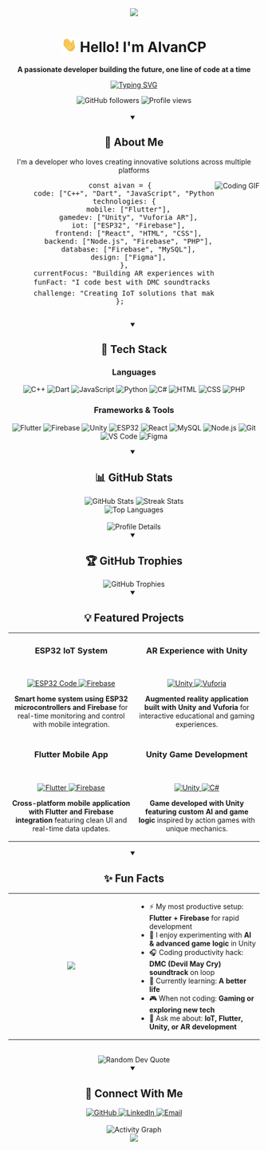 <div align="center">
  <img src="https://capsule-render.vercel.app/api?type=waving&color=0:8A2BE2,100:FF69B4&height=250&section=header&text=AIvanCP&desc=Code%20%E2%80%A2%20Create%20%E2%80%A2%20Innovate&fontSize=80&animation=fadeIn&fontColor=FFFFFF&fontAlignY=30&descAlignY=55&descSize=20" />
</div>
<h1 align="center">
  <img src="https://raw.githubusercontent.com/ABSphreak/ABSphreak/master/gifs/Hi.gif" width="30px" height="30px"> 
  Hello! I'm AIvanCP
</h1>
<p align="center">
  <b>A passionate developer building the future, one line of code at a time</b>
</p>
<p align="center">
  <a href="https://github.com/AIvanCP">
    <img src="https://readme-typing-svg.herokuapp.com?font=Fira+Code&weight=600&size=22&pause=1000&color=6C5CE7&center=true&vCenter=true&width=450&lines=IoT+Developer+%F0%9F%92%BB;AR%2FVR+Enthusiast+%F0%9F%A5%BD;Mobile+App+Developer+%F0%9F%93%B1;Always+learning+new+things+%F0%9F%94%8D" alt="Typing SVG" />
  </a>
</p>
<div align="center">
  <img src="https://img.shields.io/github/followers/AIvanCP?style=social" alt="GitHub followers" />
  <img src="https://komarev.com/ghpvc/?username=AIvanCP&color=blueviolet&style=flat-square&label=Profile+Views" alt="Profile views" />
  <a href="https://wakatime.com/@AIvanCP">
  </a>
</div>
<br>
<div align="center">
  <details open>
    <summary><h2>💫 About Me</h2></summary>
    <p>I'm a developer who loves creating innovative solutions across multiple platforms</p>
    <img align="right" height="200" src="https://i.giphy.com/media/qgQUggAC3Pfv687qPC/giphy.webp" alt="Coding GIF" />
    <pre>
    const aivan = {
      code: ["C++", "Dart", "JavaScript", "Python", "C#", "HTML", "CSS", "PHP"],
      technologies: {
        mobile: ["Flutter"],
        gamedev: ["Unity", "Vuforia AR"],
        iot: ["ESP32", "Firebase"],
        frontend: ["React", "HTML", "CSS"],
        backend: ["Node.js", "Firebase", "PHP"],
        database: ["Firebase", "MySQL"],
        design: ["Figma"],
      },
      currentFocus: "Building AR experiences with Unity",
      funFact: "I code best with DMC soundtracks 🎮🔥",
      challenge: "Creating IoT solutions that make life easier"
    };
    </pre>
  </details>
</div>
<div align="center">
  <details open>
    <summary><h2>🚀 Tech Stack</h2></summary>
    <h3>Languages</h3>
    <p>
      <img src="https://img.shields.io/badge/C%2B%2B-00599C?style=for-the-badge&logo=c%2B%2B&logoColor=white" alt="C++" />
      <img src="https://img.shields.io/badge/Dart-0175C2?style=for-the-badge&logo=dart&logoColor=white" alt="Dart" />
      <img src="https://img.shields.io/badge/JavaScript-F7DF1E?style=for-the-badge&logo=javascript&logoColor=black" alt="JavaScript" /> 
      <img src="https://img.shields.io/badge/Python-3776AB?style=for-the-badge&logo=python&logoColor=white" alt="Python" />
      <img src="https://img.shields.io/badge/C%23-239120?style=for-the-badge&logo=c-sharp&logoColor=white" alt="C#" />
      <img src="https://img.shields.io/badge/HTML5-E34F26?style=for-the-badge&logo=html5&logoColor=white" alt="HTML" />
      <img src="https://img.shields.io/badge/CSS3-1572B6?style=for-the-badge&logo=css3&logoColor=white" alt="CSS" />
      <img src="https://img.shields.io/badge/PHP-777BB4?style=for-the-badge&logo=php&logoColor=white" alt="PHP" />
    </p>
    <h3>Frameworks & Tools</h3>
    <p>
      <img src="https://img.shields.io/badge/Flutter-02569B?style=for-the-badge&logo=flutter&logoColor=white" alt="Flutter" /> 
      <img src="https://img.shields.io/badge/Firebase-FFCA28?style=for-the-badge&logo=firebase&logoColor=black" alt="Firebase" /> 
      <img src="https://img.shields.io/badge/Unity-000000?style=for-the-badge&logo=unity&logoColor=white" alt="Unity" /> 
      <img src="https://img.shields.io/badge/ESP32-E7352C?style=for-the-badge&logo=espressif&logoColor=white" alt="ESP32" />
      <img src="https://img.shields.io/badge/React-20232A?style=for-the-badge&logo=react&logoColor=61DAFB" alt="React" />
      <img src="https://img.shields.io/badge/MySQL-4479A1?style=for-the-badge&logo=mysql&logoColor=white" alt="MySQL" />
      <img src="https://img.shields.io/badge/Node.js-339933?style=for-the-badge&logo=nodedotjs&logoColor=white" alt="Node.js" />
      <img src="https://img.shields.io/badge/Git-F05032?style=for-the-badge&logo=git&logoColor=white" alt="Git" />
      <img src="https://img.shields.io/badge/VS_Code-0078D4?style=for-the-badge&logo=visual%20studio%20code&logoColor=white" alt="VS Code" />
      <img src="https://img.shields.io/badge/Figma-F24E1E?style=for-the-badge&logo=figma&logoColor=white" alt="Figma" />
    </p>
  </details>
</div>
<div align="center">
  <details open>
    <summary><h2>📊 GitHub Stats</h2></summary>
    <div>
      <img width="49%" src="https://github-readme-stats.vercel.app/api?username=AIvanCP&show_icons=true&theme=tokyonight&hide_border=true&count_private=true&bg_color=0d1117&title_color=38b6ff&text_color=ffffff&icon_color=38b6ff" alt="GitHub Stats" />
      <img width="49%" src="https://github-readme-streak-stats.herokuapp.com/?user=AIvanCP&theme=tokyonight&hide_border=true&background=0d1117&ring=38b6ff&fire=38b6ff&currStreakLabel=38b6ff" alt="Streak Stats" />
    </div>
    <img width="38%" src="https://github-readme-stats.vercel.app/api/top-langs/?username=AIvanCP&layout=compact&theme=tokyonight&hide_border=true&bg_color=0d1117&title_color=38b6ff&text_color=ffffff" alt="Top Languages" />
    <br><br>
    <img src="https://github-profile-summary-cards.vercel.app/api/cards/profile-details?username=AIvanCP&theme=tokyonight" width="85%" alt="Profile Details" />
  </details>
</div>
<div align="center">
  <details open>
    <summary><h2>🏆 GitHub Trophies</h2></summary>
    <img src="https://github-profile-trophy.vercel.app/?username=AIvanCP&theme=discord&column=7&no-frame=true&no-bg=true&margin-w=15" alt="GitHub Trophies" />
  </details>
</div>
<div align="center">
  <details open>
    <summary><h2>💡 Featured Projects</h2></summary>
    <div align="center">
      <table>
        <tr>
          <td width="50%">
            <h3 align="center">ESP32 IoT System</h3>
            <div align="center">
              <a href="https://github.com/AIvanCP/iot-project" target="_blank">
              </a>
              <br>
              <p>
                <a href="https://github.com/AIvanCP/iot-project" target="_blank">
                  <img src="https://img.shields.io/badge/Code-ESP32-red?style=flat-square&logo=arduino&logoColor=white" alt="ESP32 Code"/>
                </a>
                <a href="https://github.com/AIvanCP/iot-project" target="_blank">
                  <img src="https://img.shields.io/badge/Database-Firebase-yellow?style=flat-square&logo=firebase&logoColor=white" alt="Firebase"/>
                </a>
              </p>
              <p><strong>Smart home system using ESP32 microcontrollers and Firebase</strong> for real-time monitoring and control with mobile integration.</p>
            </div>
          </td>
          <td width="50%">
            <h3 align="center">AR Experience with Unity</h3>
            <div align="center">
              <a href="https://github.com/AIvanCP/ar-vuforia" target="_blank">
              </a>
              <br>
              <p>
                <a href="https://github.com/AIvanCP/ar-vuforia" target="_blank">
                  <img src="https://img.shields.io/badge/Engine-Unity-black?style=flat-square&logo=unity&logoColor=white" alt="Unity"/>
                </a>
                <a href="https://github.com/AIvanCP/ar-vuforia" target="_blank">
                  <img src="https://img.shields.io/badge/AR-Vuforia-blue?style=flat-square&logo=vuforia&logoColor=white" alt="Vuforia"/>
                </a>
              </p>
              <p><strong>Augmented reality application built with Unity and Vuforia</strong> for interactive educational and gaming experiences.</p>
            </div>
          </td>
        </tr>
        <tr>
          <td width="50%">
            <h3 align="center">Flutter Mobile App</h3>
            <div align="center">
              <a href="https://github.com/AIvanCP/flutter-app" target="_blank">
              </a>
              <br>
              <p>
                <a href="https://github.com/AIvanCP/flutter-app" target="_blank">
                  <img src="https://img.shields.io/badge/Framework-Flutter-blue?style=flat-square&logo=flutter&logoColor=white" alt="Flutter"/>
                </a>
                <a href="https://github.com/AIvanCP/flutter-app" target="_blank">
                  <img src="https://img.shields.io/badge/Backend-Firebase-yellow?style=flat-square&logo=firebase&logoColor=white" alt="Firebase"/>
                </a>
              </p>
              <p><strong>Cross-platform mobile application with Flutter and Firebase integration</strong> featuring clean UI and real-time data updates.</p>
            </div>
          </td>
          <td width="50%">
            <h3 align="center">Unity Game Development</h3>
            <div align="center">
              <a href="https://github.com/AIvanCP/unity-game" target="_blank">
              </a>
              <br>
              <p>
                <a href="https://github.com/AIvanCP/unity-game" target="_blank">
                  <img src="https://img.shields.io/badge/Engine-Unity-black?style=flat-square&logo=unity&logoColor=white" alt="Unity"/>
                </a>
                <a href="https://github.com/AIvanCP/unity-game" target="_blank">
                  <img src="https://img.shields.io/badge/Language-C%23-green?style=flat-square&logo=c-sharp&logoColor=white" alt="C#"/>
                </a>
              </p>
              <p><strong>Game developed with Unity featuring custom AI and game logic</strong> inspired by action games with unique mechanics.</p>
            </div>
          </td>
        </tr>
      </table>
    </div>
  </details>
</div>
<div align="center">
  <details open>
    <summary><h2>✨ Fun Facts</h2></summary>
    <div align="center">
      <table border="0">
        <tr>
          <td width="50%" align="center">
            <img src="https://media.giphy.com/media/v1.Y2lkPTc5MGI3NjExaXQybnVmODFmeHB1dzZyNXF4a2ZibnQyNmNodXZnanpxdXNoamtzaSZlcD12MV9pbnRlcm5hbF9naWZfYnlfaWQmY3Q9Zw/qgQUggAC3Pfv687qPC/giphy.gif" width="180" />
          </td>
          <td width="50%">
            <ul align="left">
              <li>⚡ My most productive setup: <b>Flutter + Firebase</b> for rapid development</li>
              <li>🤖 I enjoy experimenting with <b>AI & advanced game logic</b> in Unity</li>
              <li>🎧 Coding productivity hack: <b>DMC (Devil May Cry) soundtrack</b> on loop</li>
              <li>🌱 Currently learning: <b>A better life</b></li>
              <li>🎮 When not coding: <b>Gaming or exploring new tech</b></li>
              <li>💬 Ask me about: <b>IoT, Flutter, Unity, or AR development</b></li>
            </ul>
          </td>
        </tr>
      </table>
    </div>
    <br>
    <div>
      <img src="https://quotes-github-readme.vercel.app/api?type=horizontal&theme=radical" alt="Random Dev Quote" />
    </div>
  </details>
</div>
<div align="center">
  <details open>
    <summary><h2>🔗 Connect With Me</h2></summary>
    <div align="center">
      <a href="https://github.com/AIvanCP">
        <img src="https://img.shields.io/badge/GitHub-100000?style=for-the-badge&logo=github&logoColor=white" alt="GitHub" />
      </a>
      <a href="https://www.linkedin.com/in/angeleo-ivan-cahya-pratama-412324334/">
        <img src="https://img.shields.io/badge/LinkedIn-0077B5?style=for-the-badge&logo=linkedin&logoColor=white" alt="LinkedIn" />
      </a>
      <a href="mailto:angvacp@gmail.com">
        <img src="https://img.shields.io/badge/Email-D14836?style=for-the-badge&logo=gmail&logoColor=white" alt="Email" />
      </a>
    </div>
    <br>
    <div align="center">
      <img src="https://github-readme-activity-graph.vercel.app/graph?username=AIvanCP&bg_color=0d1117&color=38b6ff&line=38b6ff&point=ffffff&area=true&hide_border=true" width="90%" alt="Activity Graph" />
    </div>
  </details>
</div>
<div align="center">
  <img src="https://capsule-render.vercel.app/api?type=waving&color=0:8A2BE2,100:FF69B4&height=150&section=footer&text=Let's%20Build%20Together!&fontSize=30&fontColor=FFFFFF&animation=fadeIn&fontAlignY=70" />
</div>

